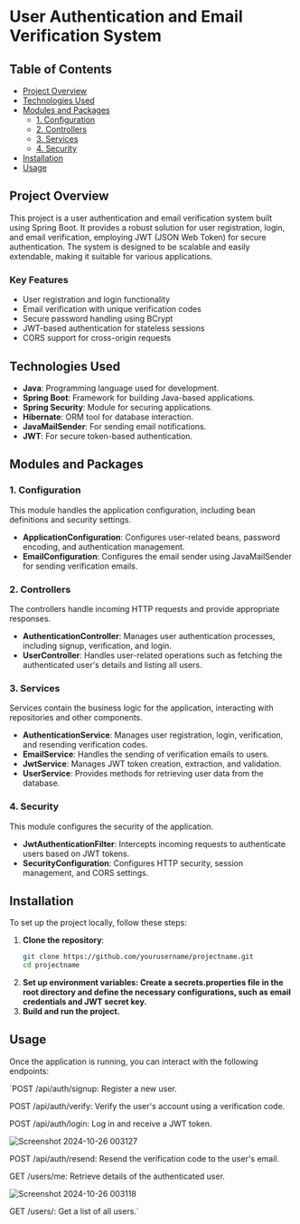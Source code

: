 # User Authentication and Email Verification System

## Table of Contents
- [Project Overview](#project-overview)
- [Technologies Used](#technologies-used)
- [Modules and Packages](#modules-and-packages)
  - [1. Configuration](#1-configuration)
  - [2. Controllers](#2-controllers)
  - [3. Services](#3-services)
  - [4. Security](#4-security)
- [Installation](#installation)
- [Usage](#usage)

## Project Overview
This project is a user authentication and email verification system built using Spring Boot. It provides a robust solution for user registration, login, and email verification, employing JWT (JSON Web Token) for secure authentication. The system is designed to be scalable and easily extendable, making it suitable for various applications.

### Key Features
- User registration and login functionality
- Email verification with unique verification codes
- Secure password handling using BCrypt
- JWT-based authentication for stateless sessions
- CORS support for cross-origin requests

## Technologies Used
- **Java**: Programming language used for development.
- **Spring Boot**: Framework for building Java-based applications.
- **Spring Security**: Module for securing applications.
- **Hibernate**: ORM tool for database interaction.
- **JavaMailSender**: For sending email notifications.
- **JWT**: For secure token-based authentication.

## Modules and Packages

### 1. Configuration
This module handles the application configuration, including bean definitions and security settings.

- **ApplicationConfiguration**: Configures user-related beans, password encoding, and authentication management.
- **EmailConfiguration**: Configures the email sender using JavaMailSender for sending verification emails.

### 2. Controllers
The controllers handle incoming HTTP requests and provide appropriate responses.

- **AuthenticationController**: Manages user authentication processes, including signup, verification, and login.
- **UserController**: Handles user-related operations such as fetching the authenticated user's details and listing all users.

### 3. Services
Services contain the business logic for the application, interacting with repositories and other components.

- **AuthenticationService**: Manages user registration, login, verification, and resending verification codes.
- **EmailService**: Handles the sending of verification emails to users.
- **JwtService**: Manages JWT token creation, extraction, and validation.
- **UserService**: Provides methods for retrieving user data from the database.

### 4. Security
This module configures the security of the application.

- **JwtAuthenticationFilter**: Intercepts incoming requests to authenticate users based on JWT tokens.
- **SecurityConfiguration**: Configures HTTP security, session management, and CORS settings.

## Installation
To set up the project locally, follow these steps:

1. **Clone the repository**:
   ```bash
   git clone https://github.com/yourusername/projectname.git
   cd projectname

2. **Set up environment variables: Create a secrets.properties file in the root directory and define the necessary configurations, such as email credentials and JWT secret key.**
3. **Build and run the project.**

## Usage
Once the application is running, you can interact with the following endpoints:

`POST /api/auth/signup: Register a new user.

POST /api/auth/verify: Verify the user's account using a verification code.

POST /api/auth/login: Log in and receive a JWT token.

![Screenshot 2024-10-26 003127](https://github.com/user-attachments/assets/d5ddfffe-be1f-4396-b657-f92f2417f0c0)

POST /api/auth/resend: Resend the verification code to the user's email.

GET /users/me: Retrieve details of the authenticated user.

![Screenshot 2024-10-26 003118](https://github.com/user-attachments/assets/b435ab2c-dcc1-4280-b8ec-3f7862b7c4b8)

GET /users/: Get a list of all users.`
